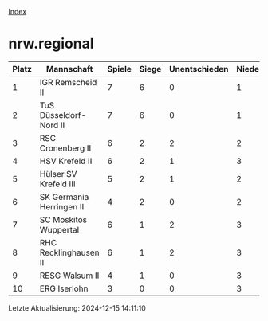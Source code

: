 [Index](./README.md)

# nrw.regional

| Platz |  Mannschaft |  Spiele |  Siege |  Unentschieden |  Niederlagen |  Tore |  Differenz |  Punkte | 
| --- |  --- |  --- |  --- |  --- |  --- |  --- |  --- |  --- |  
|  1 |   IGR Remscheid II |   7 |   6 |   0 |   1 |   53:26 |   27 |   18 |  
|  2 |   TuS Düsseldorf-Nord II |   7 |   6 |   0 |   1 |   48:28 |   20 |   18 |  
|  3 |   RSC Cronenberg II |   6 |   2 |   2 |   2 |   32:27 |   5 |   8 |  
|  4 |   HSV Krefeld II |   6 |   2 |   1 |   3 |   26:25 |   1 |   7 |  
|  5 |   Hülser SV Krefeld III |   5 |   2 |   1 |   2 |   20:34 |   -14 |   7 |  
|  6 |   SK Germania Herringen II |   4 |   2 |   0 |   2 |   26:19 |   7 |   6 |  
|  7 |   SC Moskitos Wuppertal |   6 |   1 |   2 |   3 |   32:38 |   -6 |   5 |  
|  8 |   RHC Recklinghausen II |   6 |   1 |   2 |   3 |   22:29 |   -7 |   5 |  
|  9 |   RESG Walsum II |   4 |   1 |   0 |   3 |   15:37 |   -22 |   3 |  
|  10 |   ERG Iserlohn |   3 |   0 |   0 |   3 |   10:21 |   -11 |   0 |  


Letzte Aktualisierung: 2024-12-15 14:11:10